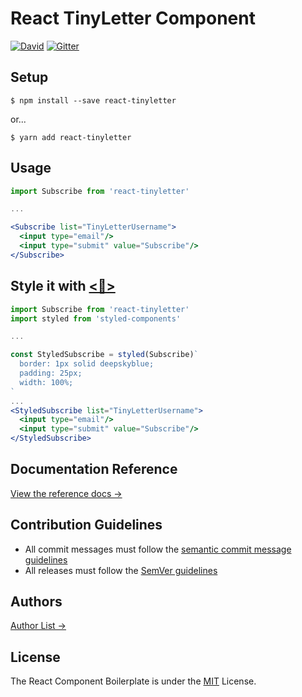 # React TinyLetter Component

[![David](https://img.shields.io/david/jsbros/react-component-boilerplate.svg?style=flat-square)](https://github.com/JSBros/react-component-boilerplate/issues) [![Gitter](https://img.shields.io/gitter/room/JSBros/react-component-boilerplate.svg?style=flat-square)](https://gitter.im/JSBros/react-component-boilerplate?utm_source=badge&utm_medium=badge&utm_campaign=pr-badge&utm_content=badge)

## Setup

```
$ npm install --save react-tinyletter
```
or...

```
$ yarn add react-tinyletter
```

## Usage 

```jsx
import Subscribe from 'react-tinyletter'

...

<Subscribe list="TinyLetterUsername">
  <input type="email"/>
  <input type="submit" value="Subscribe"/>
</Subscribe>
```

## Style it with [<💅>](https://github.com/styled-components/styled-components)

```jsx
import Subscribe from 'react-tinyletter'
import styled from 'styled-components'

...

const StyledSubscribe = styled(Subscribe)`
  border: 1px solid deepskyblue;
  padding: 25px;
  width: 100%;
`
...
<StyledSubscribe list="TinyLetterUsername">
  <input type="email"/>
  <input type="submit" value="Subscribe"/>
</StyledSubscribe>
```

## Documentation Reference

[View the reference docs →](https://jsbros.github.io/react-tinyletter/index.html)

## Contribution Guidelines

* All commit messages must follow the [semantic commit message guidelines](https://seesparkbox.com/foundry/semantic_commit_messages)
* All releases must follow the [SemVer guidelines](http://semver.org)

## Authors

[Author List →](AUTHORS.md)

## License

The React Component Boilerplate is under the [MIT](LICENSE.md) License.

